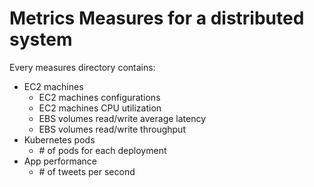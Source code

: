 # Metrics Measures for a distributed system

Every measures directory contains:

- EC2 machines
  - EC2 machines configurations
  - EC2 machines CPU utilization
  - EBS volumes read/write average latency
  - EBS volumes read/write throughput
- Kubernetes pods
  - \# of pods for each deployment
- App performance
  - \# of tweets per second
